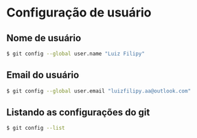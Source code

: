 # Configuração de usuário

## Nome de usuário
```bash
$ git config --global user.name "Luiz Filipy"
```

## Email do usuário
```bash
$ git config --global user.email "luizfilipy.aa@outlook.com"
```

## Listando as configurações do git
```bash
$ git config --list
```
